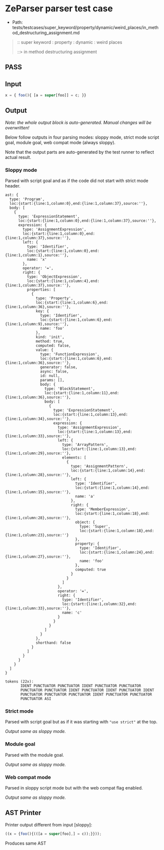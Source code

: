 # ZeParser parser test case

- Path: tests/testcases/super_keyword/property/dynamic/weird_places/in_method_destructuring_assignment.md

> :: super keyword : property : dynamic : weird places
>
> ::> in method destructuring assignment
## PASS

## Input

`````js
x = { foo(){ [a = super[foo]] = c; }}
`````

## Output

_Note: the whole output block is auto-generated. Manual changes will be overwritten!_

Below follow outputs in four parsing modes: sloppy mode, strict mode script goal, module goal, web compat mode (always sloppy).

Note that the output parts are auto-generated by the test runner to reflect actual result.

### Sloppy mode

Parsed with script goal and as if the code did not start with strict mode header.

`````
ast: {
  type: 'Program',
  loc:{start:{line:1,column:0},end:{line:1,column:37},source:''},
  body: [
    {
      type: 'ExpressionStatement',
      loc:{start:{line:1,column:0},end:{line:1,column:37},source:''},
      expression: {
        type: 'AssignmentExpression',
        loc:{start:{line:1,column:0},end:{line:1,column:37},source:''},
        left: {
          type: 'Identifier',
          loc:{start:{line:1,column:0},end:{line:1,column:1},source:''},
          name: 'x'
        },
        operator: '=',
        right: {
          type: 'ObjectExpression',
          loc:{start:{line:1,column:4},end:{line:1,column:37},source:''},
          properties: [
            {
              type: 'Property',
              loc:{start:{line:1,column:6},end:{line:1,column:36},source:''},
              key: {
                type: 'Identifier',
                loc:{start:{line:1,column:6},end:{line:1,column:9},source:''},
                name: 'foo'
              },
              kind: 'init',
              method: true,
              computed: false,
              value: {
                type: 'FunctionExpression',
                loc:{start:{line:1,column:6},end:{line:1,column:36},source:''},
                generator: false,
                async: false,
                id: null,
                params: [],
                body: {
                  type: 'BlockStatement',
                  loc:{start:{line:1,column:11},end:{line:1,column:36},source:''},
                  body: [
                    {
                      type: 'ExpressionStatement',
                      loc:{start:{line:1,column:13},end:{line:1,column:34},source:''},
                      expression: {
                        type: 'AssignmentExpression',
                        loc:{start:{line:1,column:13},end:{line:1,column:33},source:''},
                        left: {
                          type: 'ArrayPattern',
                          loc:{start:{line:1,column:13},end:{line:1,column:29},source:''},
                          elements: [
                            {
                              type: 'AssignmentPattern',
                              loc:{start:{line:1,column:14},end:{line:1,column:28},source:''},
                              left: {
                                type: 'Identifier',
                                loc:{start:{line:1,column:14},end:{line:1,column:15},source:''},
                                name: 'a'
                              },
                              right: {
                                type: 'MemberExpression',
                                loc:{start:{line:1,column:18},end:{line:1,column:28},source:''},
                                object: {
                                  type: 'Super',
                                  loc:{start:{line:1,column:18},end:{line:1,column:23},source:''}
                                },
                                property: {
                                  type: 'Identifier',
                                  loc:{start:{line:1,column:24},end:{line:1,column:27},source:''},
                                  name: 'foo'
                                },
                                computed: true
                              }
                            }
                          ]
                        },
                        operator: '=',
                        right: {
                          type: 'Identifier',
                          loc:{start:{line:1,column:32},end:{line:1,column:33},source:''},
                          name: 'c'
                        }
                      }
                    }
                  ]
                }
              },
              shorthand: false
            }
          ]
        }
      }
    }
  ]
}

tokens (22x):
       IDENT PUNCTUATOR PUNCTUATOR IDENT PUNCTUATOR PUNCTUATOR
       PUNCTUATOR PUNCTUATOR IDENT PUNCTUATOR IDENT PUNCTUATOR IDENT
       PUNCTUATOR PUNCTUATOR PUNCTUATOR IDENT PUNCTUATOR PUNCTUATOR
       PUNCTUATOR ASI
`````

### Strict mode

Parsed with script goal but as if it was starting with `"use strict"` at the top.

_Output same as sloppy mode._

### Module goal

Parsed with the module goal.

_Output same as sloppy mode._

### Web compat mode

Parsed in sloppy script mode but with the web compat flag enabled.

_Output same as sloppy mode._

## AST Printer

Printer output different from input [sloppy]:

````js
((x = {foo(){(([a = super[foo],] = c));}}));
````

Produces same AST
